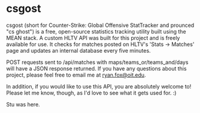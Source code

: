 # csgost
csgost (short for Counter-Strike: Global Offensive StatTracker and prounced "cs ghost") is a free, open-source statistics tracking utility built using the MEAN stack. A custom HLTV API was built for this project and is freely available for use. It checks for matches posted on HLTV's 'Stats -> Matches' page and updates an internal database every five minutes.

POST requests sent to /api/matches with maps/teams_or/teams_and/days will have a JSON response returned. If you have any questions about this project, please feel free to email me at ryan.fox@oit.edu.

In addition, if you would like to use this API, you are absolutely welcome to! Please let me know, though, as I'd love to see what it gets used for. :) 

Stu was here.
